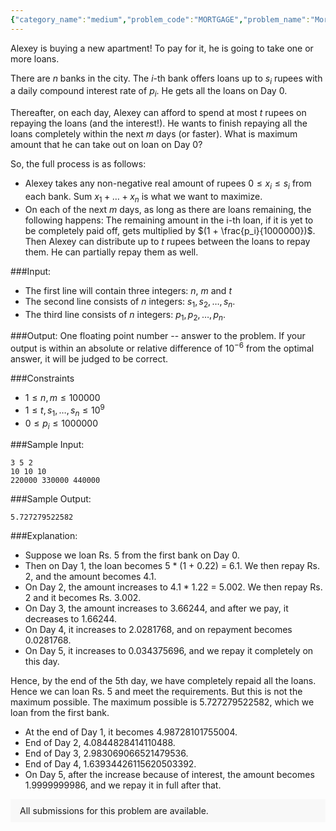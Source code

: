 ```yaml
---
{"category_name":"medium","problem_code":"MORTGAGE","problem_name":"Mortgage","problemComponents":{"constraints":"","constraintsState":false,"subtasks":"","subtasksState":false,"inputFormat":"","inputFormatState":false,"outputFormat":"","outputFormatState":false,"sampleTestCases":{}},"video_editorial_url":"","languages_supported":{"0":"CPP14","1":"C","2":"JAVA","3":"PYTH 3.6","4":"PYTH","5":"PYP3","6":"CS2","7":"ADA","8":"PYPY","9":"TEXT","10":"PAS fpc","11":"NODEJS","12":"RUBY","13":"PHP","14":"GO","15":"HASK","16":"TCL","17":"PERL","18":"SCALA","19":"LUA","20":"kotlin","21":"BASH","22":"JS","23":"LISP sbcl","24":"rust","25":"PAS gpc","26":"BF","27":"CLOJ","28":"R","29":"D","30":"CAML","31":"FORT","32":"ASM","33":"swift","34":"FS","35":"WSPC","36":"LISP clisp","37":"SQL","38":"SCM guile","39":"PERL6","40":"ERL","41":"CLPS","42":"ICK","43":"NICE","44":"PRLG","45":"ICON","46":"COB","47":"SCM chicken","48":"PIKE","49":"SCM qobi","50":"ST","51":"NEM"},"max_timelimit":2,"source_sizelimit":50000,"problem_author":"balajiganapath","problem_tester":null,"date_added":"24-12-2019","tags":{"0":"balajiganapath"},"problem_difficulty_level":"Medium","best_tag":"","editorial_url":"","time":{"view_start_date":1577730600,"submit_start_date":1577730600,"visible_start_date":1577730600,"end_date":1735669800},"is_direct_submittable":false,"problemDiscussURL":"https://discuss.codechef.com/search?q=MORTGAGE","is_proctored":false,"visitedContests":{},"layout":"problem"}
---
```

Alexey is buying a new apartment! To pay for it, he is going to take one or more loans. 

There are $n$ banks in the city. The $i$-th bank offers loans up to $s_i$ rupees with a daily compound interest rate of $p_i$. He gets all the loans on Day 0.

Thereafter, on each day, Alexey can afford to spend at most $t$ rupees on repaying the loans (and the interest!). He wants to finish repaying all the loans completely within the next $m$ days (or faster). What is maximum amount that he can take out on loan on Day 0?

So, the full process is as follows:

* Alexey takes any non-negative real amount of rupees $0 \le x_i \le s_i$ from each bank. Sum $x_1 + \dots + x_n$ is what we want to maximize.
* On each of the next $m$ days, as long as there are loans remaining, the following happens: The remaining amount in the i-th loan, if it is yet to be completely paid off, gets multiplied by $(1 + \frac{p_i}{1000000})$. Then Alexey can distribute up to $t$ rupees between the loans to repay them. He can partially repay them as well.

###Input:
- The first line will contain three integers: $n$, $m$ and $t$
- The second line consists of $n$ integers: $s_1, s_2, \ldots, s_n$.
- The third line consists of $n$ integers: $p_1, p_2, \ldots, p_n$.

###Output:
One floating point number -- answer to the problem. If your output is within an absolute or relative difference of $10^{-6}$ from the optimal answer, it will be judged to be correct.

###Constraints 
- $1 \le n, m \le 100000$
- $1 \le t, s_1, \dots, s_n \le 10^9$
- $0 \le p_i \le 1000000$


###Sample Input:
```
3 5 2
10 10 10
220000 330000 440000
```

###Sample Output:
```
5.727279522582
```

###Explanation:
- Suppose we loan Rs. 5 from the first bank on Day 0.
- Then on Day 1, the loan becomes 5 * (1 + 0.22) = 6.1. We then repay Rs. 2, and the amount becomes 4.1.
- On Day 2, the amount increases to 4.1 * 1.22 = 5.002. We then repay Rs. 2 and it becomes Rs. 3.002.
- On Day 3, the amount increases to 3.66244, and after we pay, it decreases to 1.66244.
- On Day 4, it increases to 2.0281768, and on repayment becomes 0.0281768.
- On Day 5, it increases to 0.034375696, and we repay it completely on this day.

Hence, by the end of the 5th day, we have completely repaid all the loans. Hence we can loan Rs. 5 and meet the requirements. But this is not the maximum possible. The maximum possible is 5.727279522582, which we loan from the first bank. 
- At the end of Day 1, it becomes 4.98728101755004. 
- End of Day 2, 4.0844828414110488. 
- End of Day 3, 2.983069066521479536.
- End of Day 4, 1.63934426115620503392.
- On Day 5, after the increase because of interest, the amount becomes 1.9999999986, and we repay it in full after that.
<aside style='background: #f8f8f8;padding: 10px 15px;'><div>All submissions for this problem are available.</div></aside>